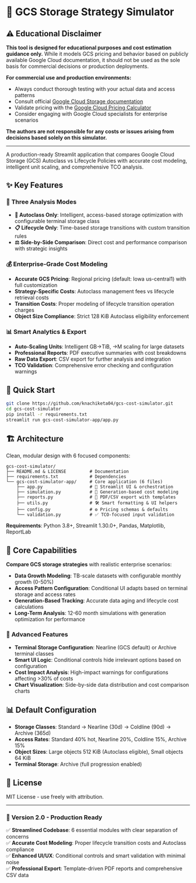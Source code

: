 # 🚀 GCS Storage Strategy Simulator

## ⚠️ **Educational Disclaimer**

**This tool is designed for educational purposes and cost estimation guidance only.** While it models GCS pricing and behavior based on publicly available Google Cloud documentation, it should not be used as the sole basis for commercial decisions or production deployments.

**For commercial use and production environments:**

- Always conduct thorough testing with your actual data and access patterns
- Consult official [Google Cloud Storage documentation](https://cloud.google.com/storage/docs)
- Validate pricing with the [Google Cloud Pricing Calculator](https://cloud.google.com/products/calculator)
- Consider engaging with Google Cloud specialists for enterprise scenarios

**The authors are not responsible for any costs or issues arising from decisions based solely on this simulator.**

---

A production-ready Streamlit application that compares Google Cloud Storage (GCS) Autoclass vs Lifecycle Policies with accurate cost modeling, intelligent unit scaling, and comprehensive TCO analysis.

## ✨ Key Features

### 🔄 **Three Analysis Modes**

- **🤖 Autoclass Only**: Intelligent, access-based storage optimization with configurable terminal storage class
- **📋 Lifecycle Only**: Time-based storage transitions with custom transition rules
- **⚖️ Side-by-Side Comparison**: Direct cost and performance comparison with strategic insights

### 💰 **Enterprise-Grade Cost Modeling**

- **Accurate GCS Pricing**: Regional pricing (default: Iowa us-central1) with full customization
- **Strategy-Specific Costs**: Autoclass management fees vs lifecycle retrieval costs
- **Transition Costs**: Proper modeling of lifecycle transition operation charges
- **Object Size Compliance**: Strict 128 KiB Autoclass eligibility enforcement

### 📊 **Smart Analytics & Export**

- **Auto-Scaling Units**: Intelligent GB→TiB, $→$M scaling for large datasets
- **Professional Reports**: PDF executive summaries with cost breakdowns
- **Raw Data Export**: CSV export for further analysis and integration
- **TCO Validation**: Comprehensive error checking and configuration warnings

## 🚀 Quick Start

```bash
git clone https://github.com/knachiketa04/gcs-cost-simulator.git
cd gcs-cost-simulator
pip install -r requirements.txt
streamlit run gcs-cost-simulator-app/app.py
```

## 🏗️ Architecture

Clean, modular design with 6 focused components:

```
gcs-cost-simulator/
├── README.md & LICENSE         # Documentation
├── requirements.txt            # Dependencies
└── gcs-cost-simulator-app/     # Core application (6 files)
    ├── app.py                  # 🎯 Streamlit UI & orchestration
    ├── simulation.py           # 🧮 Generation-based cost modeling
    ├── reports.py              # 📄 PDF/CSV export with templates
    ├── utils.py                # 🛠️ Smart formatting & UI helpers
    ├── config.py               # ⚙️ Pricing schemas & defaults
    └── validation.py           # ✅ TCO-focused input validation
```

**Requirements**: Python 3.8+, Streamlit 1.30.0+, Pandas, Matplotlib, ReportLab

## 🎯 Core Capabilities

**Compare GCS storage strategies** with realistic enterprise scenarios:

- **Data Growth Modeling**: TB-scale datasets with configurable monthly growth (0-50%)
- **Access Pattern Configuration**: Conditional UI adapts based on terminal storage and access rates
- **Generation-Based Tracking**: Accurate data aging and lifecycle cost calculations
- **Long-Term Analysis**: 12-60 month simulations with generation optimization for performance

### 🎨 **Advanced Features**

- **Terminal Storage Configuration**: Nearline (GCS default) or Archive terminal classes
- **Smart UI Logic**: Conditional controls hide irrelevant options based on configuration
- **Cost Impact Analysis**: High-impact warnings for configurations affecting >30% of costs
- **Chart Visualization**: Side-by-side data distribution and cost comparison charts

## 📊 Default Configuration

- **Storage Classes**: Standard → Nearline (30d) → Coldline (90d) → Archive (365d)
- **Access Rates**: Standard 40% hot, Nearline 20%, Coldline 15%, Archive 15%
- **Object Sizes**: Large objects 512 KiB (Autoclass eligible), Small objects 64 KiB
- **Terminal Storage**: Archive (full progression enabled)

## 📜 License

MIT License - use freely with attribution.

---

### 🎉 **Version 2.0 - Production Ready**

✅ **Streamlined Codebase**: 6 essential modules with clear separation of concerns  
✅ **Accurate Cost Modeling**: Proper lifecycle transition costs and Autoclass compliance  
✅ **Enhanced UI/UX**: Conditional controls and smart validation with minimal noise  
✅ **Professional Export**: Template-driven PDF reports and comprehensive CSV data
